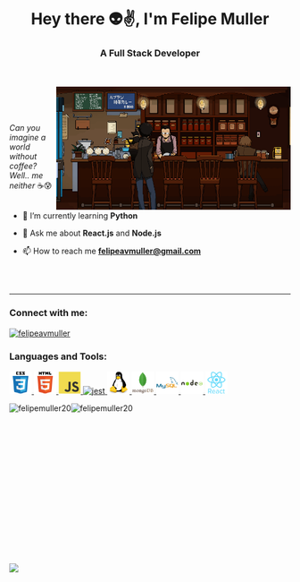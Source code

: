 <h1 align="center">Hey there 👽✌, I'm Felipe Muller</h1>
<h3 align="center">A Full Stack Developer</h3>


<br><br>
<img align="right" src="https://github.com/felipemuller20/felipemuller20/blob/main/coffe.gif" alt="Coder Cat Gif" width="420" height="220">
<br><br><br>

<i>Can you imagine a world without coffee? Well.. me neither</i> ☕😰
<br><br>
<samp>
  
- 🌱 I’m currently learning **Python**
  
- 🧠 Ask me about **React.js** and **Node.js**

- 📫 How to reach me **felipeavmuller@gmail.com**
  

</samp>
<br><br>

---

<h3 align="left">Connect with me:</h3>
<p align="left">
<a href="https://linkedin.com/in/felipeavmuller" target="blank"><img align="center" src="https://raw.githubusercontent.com/rahuldkjain/github-profile-readme-generator/master/src/images/icons/Social/linked-in-alt.svg" alt="felipeavmuller" height="30" width="40" /></a>
</p>

<h3 align="left">Languages and Tools:</h3>
<p align="left"> <a href="https://www.w3schools.com/css/" target="_blank"> <img src="https://raw.githubusercontent.com/devicons/devicon/master/icons/css3/css3-original-wordmark.svg" alt="css3" width="40" height="40"/> </a> <a href="https://www.w3.org/html/" target="_blank"> <img src="https://raw.githubusercontent.com/devicons/devicon/master/icons/html5/html5-original-wordmark.svg" alt="html5" width="40" height="40"/> </a> <a href="https://developer.mozilla.org/en-US/docs/Web/JavaScript" target="_blank"> <img src="https://raw.githubusercontent.com/devicons/devicon/master/icons/javascript/javascript-original.svg" alt="javascript" width="40" height="40"/> </a> <a href="https://jestjs.io" target="_blank"> <img src="https://www.vectorlogo.zone/logos/jestjsio/jestjsio-icon.svg" alt="jest" width="40" height="40"/> </a> <a href="https://www.linux.org/" target="_blank"> <img src="https://raw.githubusercontent.com/devicons/devicon/master/icons/linux/linux-original.svg" alt="linux" width="40" height="40"/> </a> <a href="https://www.mongodb.com/" target="_blank"> <img src="https://raw.githubusercontent.com/devicons/devicon/master/icons/mongodb/mongodb-original-wordmark.svg" alt="mongodb" width="40" height="40"/> </a> <a href="https://www.mysql.com/" target="_blank"> <img src="https://raw.githubusercontent.com/devicons/devicon/master/icons/mysql/mysql-original-wordmark.svg" alt="mysql" width="40" height="40"/> </a> <a href="https://nodejs.org" target="_blank"> <img src="https://raw.githubusercontent.com/devicons/devicon/master/icons/nodejs/nodejs-original-wordmark.svg" alt="nodejs" width="40" height="40"/> </a> <a href="https://reactjs.org/" target="_blank"> <img src="https://raw.githubusercontent.com/devicons/devicon/master/icons/react/react-original-wordmark.svg" alt="react" width="40" height="40"/> </a> </p>


<p><img align="left" src="https://github-readme-stats.vercel.app/api/top-langs/?username=felipemuller20&layout=compact&theme=tokyonight" alt="felipemuller20" /></p>

<p>&nbsp;<img align="left" src="https://github-readme-stats.vercel.app/api?username=felipemuller20&theme=tokyonight" alt="felipemuller20" /></p>

<br><br><br><br>
<br><br><br><br>
<br><br><br><br>
<br><br><br>
![](https://komarev.com/ghpvc/?username=felipemuller20)
